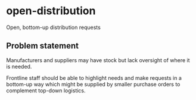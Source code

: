 # open-distribution
Open, bottom-up distribution requests

## Problem statement

Manufacturers and suppliers may have stock but lack oversight of where it is needed.

Frontline staff should be able to highlight needs and make requests in a bottom-up
way which might be supplied by smaller purchase orders to complement top-down 
logistics.
